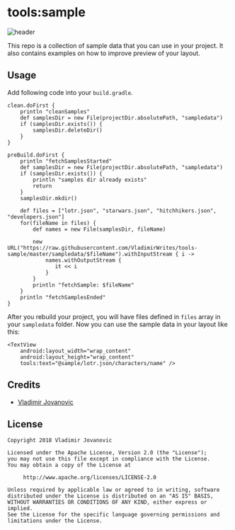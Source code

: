 # tools:sample

![header](https://i.imgur.com/BQcBTXZ.png)

This repo is a collection of sample data that you can use in your project.
It also contains examples on how to improve preview of your layout.

Usage
-------

Add following code into your `build.gradle`.

    clean.doFirst {
        println "cleanSamples"
        def samplesDir = new File(projectDir.absolutePath, "sampledata")
        if (samplesDir.exists()) {
            samplesDir.deleteDir()
        }
    }
        
    preBuild.doFirst {
        println "fetchSamplesStarted"
        def samplesDir = new File(projectDir.absolutePath, "sampledata")
        if (samplesDir.exists()) {
            println "samples dir already exists"
            return
        }
        samplesDir.mkdir()

        def files = ["lotr.json", "starwars.json", "hitchhikers.json", "developers.json"]
        for(fileName in files) {
            def names = new File(samplesDir, fileName)

            new URL("https://raw.githubusercontent.com/VladimirWrites/tools-sample/master/sampledata/$fileName").withInputStream { i ->
                names.withOutputStream {
                   it << i
                }
            }
            println "fetchSample: $fileName"
        }
        println "fetchSamplesEnded"
    }

After you rebuild your project, you will have files defined in `files` array in your `sampledata` folder.
Now you can use the sample data in your layout like this:

    <TextView
        android:layout_width="wrap_content"
        android:layout_height="wrap_content"
        tools:text="@sample/lotr.json/characters/name" />


Credits
-------

+ [Vladimir Jovanovic](https://github.com/VladimirWrites)

License
-------

    Copyright 2018 Vladimir Jovanovic

    Licensed under the Apache License, Version 2.0 (the "License");
    you may not use this file except in compliance with the License.
    You may obtain a copy of the License at

         http://www.apache.org/licenses/LICENSE-2.0

    Unless required by applicable law or agreed to in writing, software
    distributed under the License is distributed on an "AS IS" BASIS,
    WITHOUT WARRANTIES OR CONDITIONS OF ANY KIND, either express or implied.
    See the License for the specific language governing permissions and
    limitations under the License.